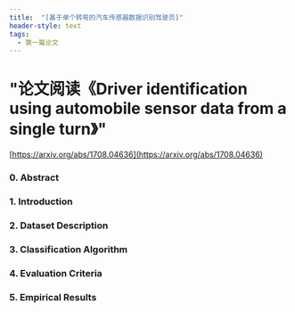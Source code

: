 ```yaml
---
title:  "[基于单个转弯的汽车传感器数据识别驾驶员]"
header-style: text
tags:
  - 第一篇论文
---
```


# "论文阅读《Driver identification using automobile sensor data from a single turn》" #

[https://arxiv.org/abs/1708.04636](https://arxiv.org/abs/1708.04636)

### 0. Abstract ###


### 1. Introduction ###




### 2. Dataset Description ###




### 3. Classification Algorithm ###



### 4. Evaluation Criteria ###


### 5. Empirical Results ###


